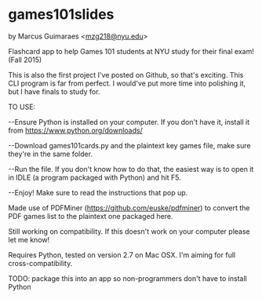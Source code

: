 # games101slides
by Marcus Guimaraes \<mzg218@nyu.edu\> 

Flashcard app to help Games 101 students at NYU study for their final exam!  (Fall 2015)

This is also the first project I've posted on Github, so that's exciting.
This CLI program is far from perfect.  I would've put more time into polishing it, but I have finals to study for.

TO USE:

--Ensure Python is installed on your computer.  If you don't have it, install it from https://www.python.org/downloads/
  
--Download games101cards.py and the plaintext key games file, make sure they're in the same folder.
  
--Run the file.  If you don't know how to do that, the easiest way is to open it in IDLE (a program packaged with Python) and hit F5.
  
--Enjoy!  Make sure to read the instructions that pop up.

Made use of PDFMiner (https://github.com/euske/pdfminer) to convert the PDF games list to the plaintext one packaged here.

Still working on compatibility.  If this doesn't work on your computer please let me know!

Requires Python, tested on version 2.7 on Mac OSX.  I'm aiming for full cross-compatibility.

TODO: package this into an app so non-programmers don't have to install Python
